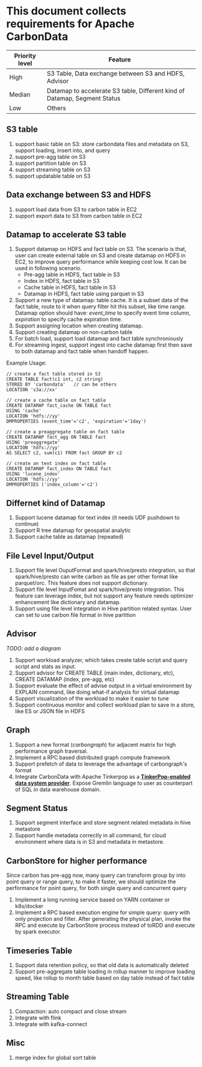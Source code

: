 # This document collects requirements for Apache CarbonData



| Priority level | Feature                                  |
| -------------- | ---------------------------------------- |
| High           | S3 Table, Data exchange between S3 and HDFS, Advisor |
| Median         | Datamap to accelerate S3 table, Different kind of Datamap, Segment Status |
| Low            | Others                                   |

## S3 table

1. support basic table on S3: store carbondata files and metadata on S3, support loading, insert into, and query
2. support pre-agg table on S3
3. support partition table on S3
4. support streaming table on S3
5. support updatable table on S3

## Data exchange between S3 and HDFS

1. support load data from S3 to carbon table in EC2
2. support export data to S3 from carbon table in EC2

## Datamap to accelerate S3 table

1. Support datamap on HDFS and fact table on S3. The scenario is that, user can create external table on S3 and create datamap on HDFS in EC2, to improve query performance while keeping cost low. It can be used in following scenario.
   - Pre-agg table in HDFS, fact table in S3
   - Index in HDFS, fact table in S3
   - Cache table in HDFS, fact table in S3
   - Datamap in HDFS, fact table using parquet in S3
2. Support a new type of datamap: table cache. It is a subset data of the fact table, route to it when query filter hit this subset, like time range. Datamap option should have: *event_time* to specify event time column, *expiration* to specify cache expiration time. 
3. Support assigning location when creating datamap.
4. Support creating datamap on non-carbon table
5. For batch load, support load datamap and fact table synchroniously
6. For streaming ingest, support ingest into cache datamap first then save to both datamap and fact table when handoff happen.

Example Usage:

```
// create a fact table stored in S3
CREATE TABLE fact(c1 int, c2 string) 
STORED BY 'carbondata'   // can be others
LOCATION 's3a://xx'

// create a cache table on fact table 
CREATE DATAMAP fact_cache ON TABLE fact 
USING 'cache'
LOCATION 'hdfs://yy'
DMPROPERTIES (event_time'='c2', 'expiration'='1day')

// create a preaggregate table on fact table 
CREATE DATAMAP fact_agg ON TABLE fact 
USING 'preaggregate'
LOCATION 'hdfs://yy'
AS SELECT c2, sum(c1) FROM fact GROUP BY c2

// create an text index on fact table 
CREATE DATAMAP fact_index ON TABLE fact 
USING 'lucene_index'
LOCATION 'hdfs://yy'
DMPROPERTIES ('index_column'='c2')

```

## Differnet kind of Datamap

1. Support lucene datamap for text index (it needs UDF pushdown to continue)
2. Support R tree datamap for geospatial analytic
3. Support cache table as datamap (repeated)

## File Level Input/Output

1. Support file level OuputFormat and spark/hive/presto integration, so that spark/hive/presto can write carbon as file as per other format like parquet/orc. This feature does not support dictionary.
2. Support file level InputFomat and spark/hive/presto integration. This feature can leverage index, but not support any feature needs optimizer enhancement like dictionary and datamap.
3. Support using file level integration in Hive partition related syntax. User can set to use carbon file format in hive partition

## Advisor

*TODO: add a diagram*

1. Support workload analyzer, which takes create table script and query script and stats as input.
2. Support advisor for CREATE TABLE (main index, dictionary, etc), CREATE DATAMAP (index, pre-agg, etc) 
3. Support evaluate the effect of advise output in a virtual environment by EXPLAIN command, like doing what-if analysis for virtual datamap
4. Support visualization of the workload to make it easier to tune
5. Support continuous monitor and collect workload plan to save in a store, like ES or JSON file in HDFS

## Graph

1. Support a new format (*carbongraph*) for adjacent matrix for high performance graph traversal.
2. Implement a RPC based distributed graph compute framework
3. Support prefetch of data to leverage the advantage of carbongraph's format
4. Integrate CarbonData with Apache Tinkerpop as a [**TinkerPop-enabled data system provider**](http://tinkerpop.apache.org/providers.html). Expose Gremlin language to user as counterpart of SQL in data warehouse domain.

## Segment Status

1. Support segment interface and store segment related metadata in hive metastore
2. Support handle metadata correctly in all command, for cloud environment where data is in S3 and metadata in metastore.

## CarbonStore for higher performance

Since carbon has pre-agg now, many query can transform group by into point query or range query, to make it faster, we should optimize the performance for point query, for both single query and concurrent query

1. Implement a long running service based on YARN container or k8s/docker
2. Implement a RPC based execution engine for simple query: query with only projection and filter. After generating the physical plan, invoke the RPC and execute by CarbonStore process instead of toRDD and execute by spark executor.

## Timeseries Table

1. Support data retention policy, so that old data is automatically deleted
2. Support pre-aggregate table loading in rollup manner to improve loading speed, like rollup to month table based on day table instead of fact table

## Streaming Table

1. Compaction: auto compact and close stream
2. Integrate with flink
3. Integrate with kafka-connect

## Misc

1. merge index for global sort table